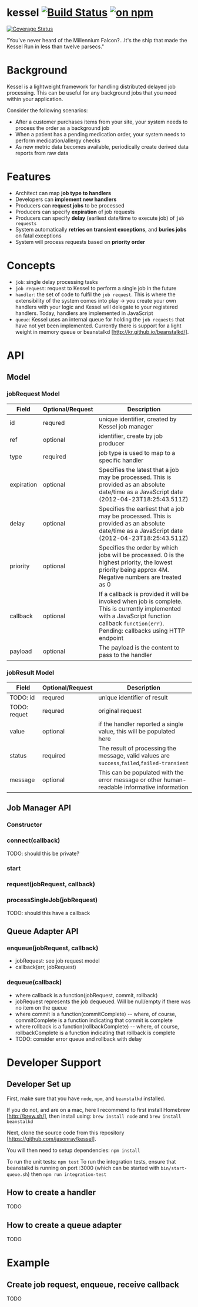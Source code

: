 # kessel [![Build Status](https://travis-ci.org/jasonray/kessel.svg?branch=master)](https://travis-ci.org/jasonray/kessel) [![on npm](http://img.shields.io/npm/v/kessel-run.svg?style=flat)](https://www.npmjs.org/package/kessel-run)
[![Coverage Status](https://img.shields.io/coveralls/ceejbot/kessel-run.svg?style=flat)](https://coveralls.io/github/ceejbot/kessel-run?branch=master)



"You've never heard of the Millennium Falcon?…It's the ship that made the Kessel Run in less than twelve parsecs."

# Background
Kessel is a lightweight framework for handling distributed delayed job processing.  This can be useful for any background jobs that you need within your application.

Consider the following scenarios:
- After a customer purchases items from your site, your system needs to process the order as a background job
- When a patient has a pending medication order, your system needs to perform medication/allergy checks
- As new metric data becomes available, periodically create derived data reports from raw data

# Features
- Architect can map **job type to handlers**
- Developers can **implement new handlers**
- Producers can **request jobs** to be processed
- Producers can specify **expiration** of job requests
- Producers can specify **delay** (earliest date/time to execute job) of `job requests`
- System automatically **retries on transient exceptions**, and **buries jobs** on fatal exceptions
- System will process requests based on **priority order**

# Concepts
- `job`: single delay processing tasks
- `job request`: request to Kessel to perform a single job in the future
- `handler`: the set of code to fulfil the `job request`.  This is where the extensibility of the system comes into play -> you create your own handlers with your logic and Kessel will delegate to your registered handlers.  Today, handlers are implemented in JavaScript
- `queue`: Kessel uses an internal queue for holding the `job requests` that have not yet been implemented.  Currently there is support for a light weight in memory queue or beanstalkd [http://kr.github.io/beanstalkd/].

# API

## Model

### jobRequest Model

| Field | Optional/Request | Description |
| --- | --- | --- |
| id | requred | unique identifier, created by Kessel job manager |
| ref | optional | identifier, create by job producer |
| type | required | job type is used to map to a specific handler |
| expiration | optional | Specifies the latest that a job may be processed.  This is provided as an absolute date/time as a JavaScript date (2012-04-23T18:25:43.511Z) |
| delay | optional | Specifies the earliest that a job may be processed.  This is provided as an absolute date/time as a JavaScript date (2012-04-23T18:25:43.511Z) |
| priority | optional | Specifies the order by which jobs will be processed.  0 is the highest priority, the lowest priority being approx 4M.  Negative numbers are treated as 0 |
| callback | optional | If a callback is provided it will be invoked when job is complete.  This is currently implemented with a JavaScript function callback ```function(err)```.  Pending: callbacks using HTTP endpoint |
| payload | optional | The payload is the content to pass to the handler |

### jobResult Model

| Field | Optional/Request | Description |
| --- | --- | --- |
| TODO: id | requred | unique identifier of result |
| TODO: requet | requred | original request |
| value | optional | if the handler reported a single value, this will be populated here |
| status | required | The result of processing the message, valid values are `success`,`failed`,`failed-transient` |
| message | optional | This can be populated with the error message or other human-readable informative information |

## Job Manager API

### Constructor
### connect(callback)
TODO: should this be private?
### start
### request(jobRequest, callback)
### processSingleJob(jobRequest)
TODO: should this have a callback

## Queue Adapter API

### enqueue(jobRequest, callback)
- jobRequest: see job request model
- callback(err, jobRequest)

### dequeue(callback)
- where callback is a function(jobRequest, commit, rollback)
- jobRequest represents the job dequeued.  Will be null/empty if there was no item on the queue
- where commit is a function(commitComplete)
-- where, of course, commitComplete is a function indicating that commit is complete
- where rollback is a function(rollbackComplete)
-- where, of course, rollbackComplete is a function indicating that rollback is complete
- TODO: consider error queue and rollback with delay

# Developer Support

##  Developer Set up
First, make sure that you have `node`, `npm`, and `beanstalkd` installed.

If you do not, and are on a mac, here I recommend to first install Homebrew [http://brew.sh/], then install using: `brew install node` and `brew install beanstalkd`

Next, clone the source code from this repository [https://github.com/jasonray/kessel].

You will then need to setup dependencies: `npm install`

To run the unit tests: `npm test`
To run the integration tests, ensure that beanstalkd is running on port :3000 (which can be started with `bin/start-queue.sh`) then `npm run integration-test`

## How to create a handler
TODO

## How to create a queue adapter
TODO

# Example

## Create job request, enqueue, receive callback
TODO
